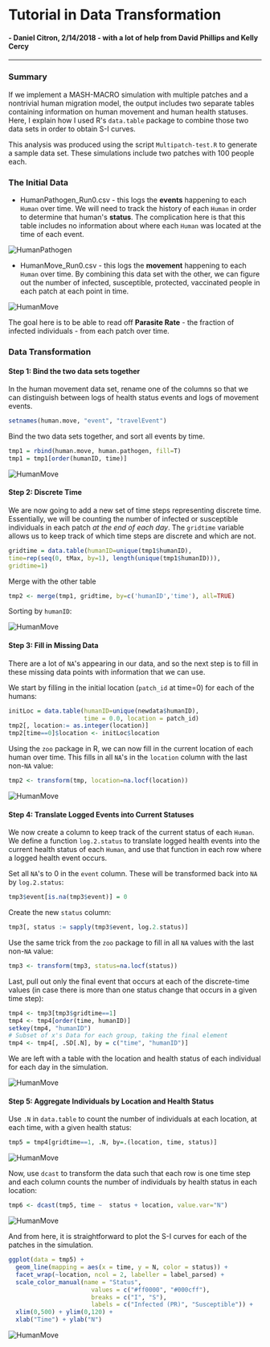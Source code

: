 # Tutorial in Data Transformation

#### - Daniel Citron, 2/14/2018 - with a lot of help from David Phillips and Kelly Cercy

<dl><hr></dl>

### Summary

If we implement a MASH-MACRO simulation with multiple patches and a nontrivial human migration model, the output includes two separate tables containing information on human movement and human health statuses.  Here, I explain how I used R's `data.table` package to combine those two data sets in order to obtain S-I curves.

This analysis was produced using the script `Multipatch-test.R` to generate a sample data set.  These simulations include two patches with 100 people each.

### The Initial Data

* HumanPathogen_Run0.csv - this logs the **events** happening to each `Human` over time.  We will need to track the history of each `Human` in order to determine that human's **status**.  The complication here is that this table includes no information about where each `Human` was located at the time of each event.

![HumanPathogen](figures/human_pathogen.jpg)

* HumanMove_Run0.csv - this logs the **movement** happening to each `Human` over time.  By combining this data set with the other, we can figure out the number of infected, susceptible, protected, vaccinated people in each patch at each point in time.

![HumanMove](figures/human_move.jpg)

The goal here is to be able to read off **Parasite Rate** - the fraction of infected individuals - from each patch over time.

### Data Transformation


#### Step 1: Bind the two data sets together

In the human movement data set, rename one of the columns so that we can distinguish between logs of health status events and logs of movement events.

```R
setnames(human.move, "event", "travelEvent")
```

Bind the two data sets together, and sort all events by time.

```R
tmp1 = rbind(human.move, human.pathogen, fill=T)
tmp1 = tmp1[order(humanID, time)]
```

![HumanMove](figures/bind.jpg)

#### Step 2: Discrete Time

We are now going to add a new set of time steps representing discrete time. Essentially, we will be counting the number of infected or susceptible individuals in each patch *at the end of each day*.  The `gridtime` variable allows us to keep track of which time steps are discrete and which are not.
```R
gridtime = data.table(humanID=unique(tmp1$humanID),
time=rep(seq(0, tMax, by=1), length(unique(tmp1$humanID))),
gridtime=1)
```

Merge with the other table
```R
tmp2 <- merge(tmp1, gridtime, by=c('humanID','time'), all=TRUE)
```
Sorting by `humanID`:

![HumanMove](figures/gridtimes.jpg)


#### Step 3: Fill in Missing Data
There are a lot of `NA`'s appearing in our data, and so the next step is to fill in these missing data points with information that we can use.

We start by filling in the initial location (`patch_id` at time=0) for each of the humans:
```R
initLoc = data.table(humanID=unique(newdata$humanID),
                     time = 0.0, location = patch_id)
tmp2[, location:= as.integer(location)]
tmp2[time==0]$location <- initLoc$location
```

Using the `zoo` package in R, we can now fill in the current location of each human over time.  This fills in all `NA`'s in the `location` column with the last non-`NA` value:
```R
tmp2 <- transform(tmp, location=na.locf(location))
```
![HumanMove](figures/location_fill.jpg)

#### Step 4: Translate Logged Events into Current Statuses
We now create a column to keep track of the current status of each `Human`.  We define a function `log.2.status` to translate logged health events into the current health status of each `Human`, and use that function in each row where a logged health event occurs.

Set all `NA`'s to 0 in the `event` column.  These will be transformed back into `NA` by `log.2.status`:
```R
tmp3$event[is.na(tmp3$event)] = 0
```
Create the new `status` column:
```R
tmp3[, status := sapply(tmp3$event, log.2.status)]
```
Use the same trick from the `zoo` package to fill in all `NA` values with the last non-`NA` value:
```R
tmp3 <- transform(tmp3, status=na.locf(status))
```

Last, pull out only the final event that occurs at each of the discrete-time values (in case there is more than one status change that occurs in a given time step):
```R
tmp4 <- tmp3[tmp3$gridtime==1]
tmp4 <- tmp4[order(time, humanID)]
setkey(tmp4, "humanID")
# Subset of x's Data for each group, taking the final element
tmp4 <- tmp4[, .SD[.N], by = c("time", "humanID")]
```

We are left with a table with the location and health status of each individual for each day in the simulation.

![HumanMove](figures/tmp4_location_status_v_time.jpg)

#### Step 5: Aggregate Individuals by Location and Health Status
Use `.N` in `data.table` to count the number of individuals at each location, at each time, with a given health status:
```R
tmp5 = tmp4[gridtime==1, .N, by=.(location, time, status)]
```
![HumanMove](figures/tmp5_aggregate.jpg)

Now, use `dcast` to transform the data such that each row is one time step and each column counts the number of individuals by health status in each location:
```R
tmp6 <- dcast(tmp5, time ~  status + location, value.var="N")
```

![HumanMove](figures/tmp6_final.jpg)

And from here, it is straightforward to plot the S-I curves for each of the patches in the simulation.

```R
ggplot(data = tmp5) +
  geom_line(mapping = aes(x = time, y = N, color = status)) +
  facet_wrap(~location, ncol = 2, labeller = label_parsed) +
  scale_color_manual(name = "Status",
                       values = c("#ff0000", "#000cff"),
                       breaks = c("I", "S"),
                       labels = c("Infected (PR)", "Susceptible")) +
  xlim(0,500) + ylim(0,120) +
  xlab("Time") + ylab("N")
```

![HumanMove](figures/SI_curves.jpg)
